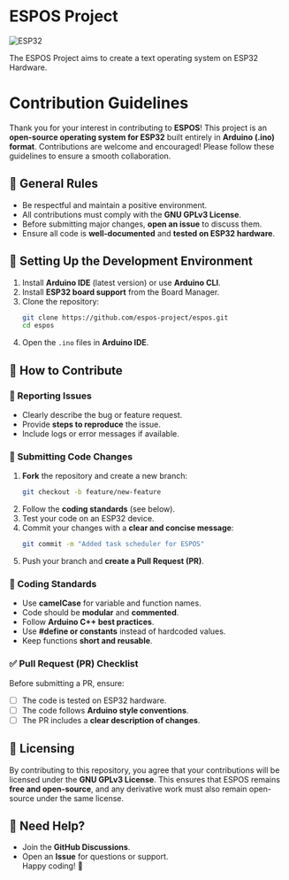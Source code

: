 # ESPOS Project
![ESP32](https://github.com/user-attachments/assets/103eeffa-ba77-44f8-879f-4036e2eb5a6e)

The ESPOS Project aims to create a text operating system on ESP32 Hardware.

# Contribution Guidelines  
Thank you for your interest in contributing to **ESPOS**! This project is an **open-source operating system for ESP32** built entirely in **Arduino (.ino) format**. Contributions are welcome and encouraged! Please follow these guidelines to ensure a smooth collaboration.  
## 📜 General Rules  
- Be respectful and maintain a positive environment.  
- All contributions must comply with the **GNU GPLv3 License**.  
- Before submitting major changes, **open an issue** to discuss them.  
- Ensure all code is **well-documented** and **tested on ESP32 hardware**.  
## 🔧 Setting Up the Development Environment  
1. Install **Arduino IDE** (latest version) or use **Arduino CLI**.  
2. Install **ESP32 board support** from the Board Manager.  
3. Clone the repository:  
   ```bash  
   git clone https://github.com/espos-project/espos.git  
   cd espos 
   ```  
4. Open the `.ino` files in **Arduino IDE**.  
## 🚀 How to Contribute  
### 🐞 Reporting Issues  
- Clearly describe the bug or feature request.  
- Provide **steps to reproduce** the issue.  
- Include logs or error messages if available.  
### 🔨 Submitting Code Changes  
1. **Fork** the repository and create a new branch:  
   ```bash  
   git checkout -b feature/new-feature  
   ```  
2. Follow the **coding standards** (see below).  
3. Test your code on an ESP32 device.  
4. Commit your changes with a **clear and concise message**:  
   ```bash  
   git commit -m "Added task scheduler for ESPOS"  
   ```  
5. Push your branch and **create a Pull Request (PR)**.  
### 📝 Coding Standards  
- Use **camelCase** for variable and function names.  
- Code should be **modular** and **commented**.  
- Follow **Arduino C++ best practices**.  
- Use **#define or constants** instead of hardcoded values.  
- Keep functions **short and reusable**.  
### ✅ Pull Request (PR) Checklist  
Before submitting a PR, ensure:  
- [ ] The code is tested on ESP32 hardware.  
- [ ] The code follows **Arduino style conventions**.  
- [ ] The PR includes a **clear description of changes**.  
## 📜 Licensing  
By contributing to this repository, you agree that your contributions will be licensed under the **GNU GPLv3 License**. This ensures that ESPOS remains **free and open-source**, and any derivative work must also remain open-source under the same license.  
## 📨 Need Help?  
- Join the **GitHub Discussions**.  
- Open an **Issue** for questions or support.  
Happy coding! 🚀  
